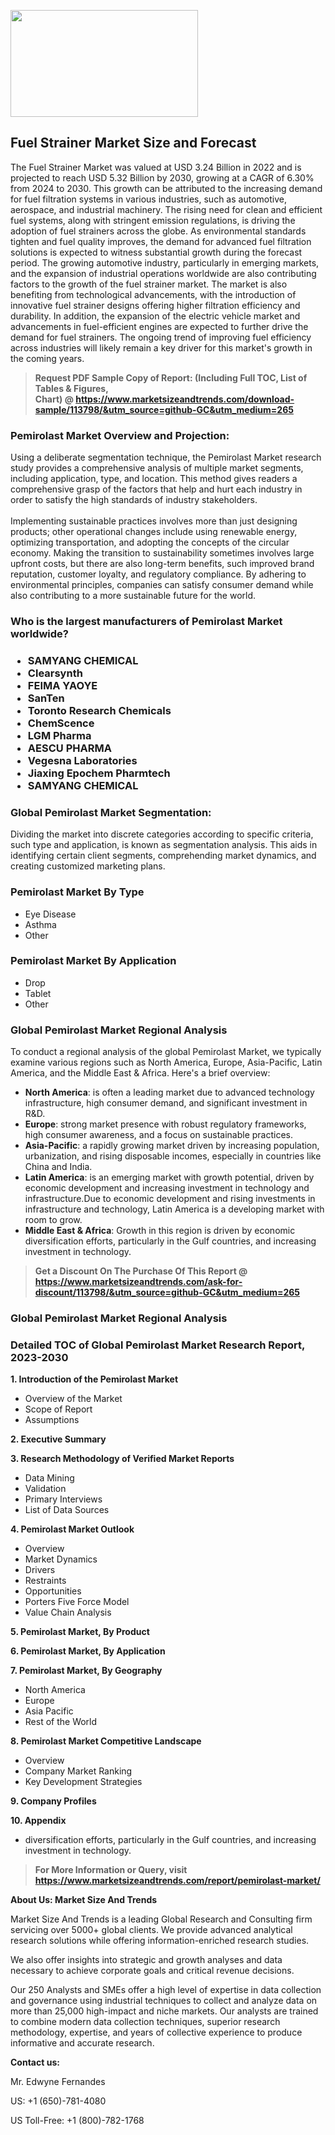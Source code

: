 <p><img class="alignnone size-medium wp-image-20088" src="https://ffe5etoiles.com/wp-content/uploads/2024/12/MST1-300x171.png" alt="" width="300" height="171" /></p><h2>Fuel Strainer Market Size and Forecast</h2><p>The Fuel Strainer Market was valued at USD 3.24 Billion in 2022 and is projected to reach USD 5.32 Billion by 2030, growing at a CAGR of 6.30% from 2024 to 2030. This growth can be attributed to the increasing demand for fuel filtration systems in various industries, such as automotive, aerospace, and industrial machinery. The rising need for clean and efficient fuel systems, along with stringent emission regulations, is driving the adoption of fuel strainers across the globe. As environmental standards tighten and fuel quality improves, the demand for advanced fuel filtration solutions is expected to witness substantial growth during the forecast period. The growing automotive industry, particularly in emerging markets, and the expansion of industrial operations worldwide are also contributing factors to the growth of the fuel strainer market. The market is also benefiting from technological advancements, with the introduction of innovative fuel strainer designs offering higher filtration efficiency and durability. In addition, the expansion of the electric vehicle market and advancements in fuel-efficient engines are expected to further drive the demand for fuel strainers. The ongoing trend of improving fuel efficiency across industries will likely remain a key driver for this market's growth in the coming years.</p></p><blockquote id="" class=""><strong>Request PDF Sample Copy of Report: (Including Full TOC, List of Tables &amp; Figures, Chart)&nbsp;@&nbsp;<strong><a href="https://www.marketsizeandtrends.com/download-sample/113798/&utm_source=github-GC&utm_medium=265" target="_blank">https://www.marketsizeandtrends.com/download-sample/113798/&utm_source=github-GC&utm_medium=265</a></strong></strong></blockquote><h3 id="" class="">Pemirolast Market&nbsp;Overview and Projection:</h3><p id="" class="">Using a deliberate segmentation technique, the Pemirolast Market research study provides a comprehensive analysis of multiple market segments, including application, type, and location. This method gives readers a comprehensive grasp of the factors that help and hurt each industry in order to satisfy the high standards of industry stakeholders. <br /> <br />Implementing sustainable practices involves more than just designing products; other operational changes include using renewable energy, optimizing transportation, and adopting the concepts of the circular economy. Making the transition to sustainability sometimes involves large upfront costs, but there are also long-term benefits, such improved brand reputation, customer loyalty, and regulatory compliance. By adhering to environmental principles, companies can satisfy consumer demand while also contributing to a more sustainable future for the world.</p><h3 id="" class="">Who is the largest manufacturers of&nbsp;Pemirolast Market worldwide?</h3><h3 class=""><p><ul><li>SAMYANG CHEMICAL </li><li> Clearsynth </li><li> FEIMA YAOYE </li><li> SanTen </li><li> Toronto Research Chemicals </li><li> ChemScence </li><li> LGM Pharma </li><li> AESCU PHARMA </li><li> Vegesna Laboratories </li><li> Jiaxing Epochem Pharmtech </li><li> SAMYANG CHEMICAL</li></ul></p></h3><h3 id="" class="">Global&nbsp;Pemirolast Market Segmentation:</h3><p id="" class="">Dividing the market into discrete categories according to specific criteria, such type and application, is known as segmentation analysis. This aids in identifying certain client segments, comprehending market dynamics, and creating customized marketing plans.</p><h3 id="" class="">Pemirolast Market&nbsp;By Type</h3><p><p><ul><li>Eye Disease</li><li> Asthma</li><li> Other</p></li></ul></p></p><h3 id="" class="">Pemirolast Market&nbsp;By Application</h3><p class=""><p><ul><li>Drop</li><li> Tablet</li><li> Other</li></ul></p></p><h3 id="" class="">Global Pemirolast Market Regional Analysis</h3><p id="" class="">To conduct a regional analysis of the global Pemirolast Market, we typically examine various regions such as North America, Europe, Asia-Pacific, Latin America, and the Middle East &amp; Africa. Here's a brief overview:</p><ul><li><strong>North America</strong>: is often a leading market due to advanced technology infrastructure, high consumer demand, and significant investment in R&amp;D.</li><li><strong>Europe</strong>: strong market presence with robust regulatory frameworks, high consumer awareness, and a focus on sustainable practices.</li><li><strong>Asia-Pacific</strong>: a rapidly growing market driven by increasing population, urbanization, and rising disposable incomes, especially in countries like China and India.</li><li><strong>Latin America</strong>: is an emerging market with growth potential, driven by economic development and increasing investment in technology and infrastructure.Due to economic development and rising investments in infrastructure and technology, Latin America is a developing market with room to grow.</li><li><strong>Middle East &amp; Africa</strong>: Growth in this region is driven by economic diversification efforts, particularly in the Gulf countries, and increasing investment in technology.</li></ul><blockquote id="" class=""><strong>Get a Discount On The Purchase Of This Report @ <strong><a href="https://www.marketsizeandtrends.com/ask-for-discount/113798/&utm_source=github-GC&utm_medium=265" target="_blank">https://www.marketsizeandtrends.com/ask-for-discount/113798/&utm_source=github-GC&utm_medium=265</a></strong></strong></blockquote><h3 id="" class="">Global Pemirolast Market Regional Analysis</h3><h3 id="" class="">Detailed TOC of Global Pemirolast Market Research Report, 2023-2030</h3><p id="" class=""><strong>1. Introduction of the Pemirolast Market</strong></p><ul><li>Overview of the Market</li><li>Scope of Report</li><li>Assumptions</li></ul><p id="" class=""><strong>2. Executive Summary</strong></p><p id="" class=""><strong>3. Research Methodology of Verified Market Reports</strong></p><ul><li>Data Mining</li><li>Validation</li><li>Primary Interviews</li><li>List of Data Sources</li></ul><p id="" class=""><strong>4. Pemirolast Market Outlook</strong></p><ul><li>Overview</li><li>Market Dynamics</li><li>Drivers</li><li>Restraints</li><li>Opportunities</li><li>Porters Five Force Model</li><li>Value Chain Analysis</li></ul><p id="" class=""><strong>5. Pemirolast Market, By Product</strong></p><p id="" class=""><strong>6. Pemirolast Market, By Application</strong></p><p id="" class=""><strong>7. Pemirolast Market, By Geography</strong></p><ul><li>North America</li><li>Europe</li><li>Asia Pacific</li><li>Rest of the World</li></ul><p id="" class=""><strong>8. Pemirolast Market Competitive Landscape</strong></p><ul><li>Overview</li><li>Company Market Ranking</li><li>Key Development Strategies</li></ul><p id="" class=""><strong>9. Company Profiles</strong></p><p id="" class=""><strong>10. Appendix</strong></p><ul><li>diversification efforts, particularly in the Gulf countries, and increasing investment in technology.</li></ul><blockquote id="" class=""><strong>For More Information or Query, visit <strong><strong><a href="https://www.marketsizeandtrends.com/report/pemirolast-market/" target="_blank">https://www.marketsizeandtrends.com/report/pemirolast-market/</a></strong></strong></strong></blockquote><p id="" class=""><strong>About Us: Market Size And Trends</strong></p><p id="" class="">Market Size And Trends is a leading Global Research and Consulting firm servicing over 5000+ global clients. We provide advanced analytical research solutions while offering information-enriched research studies.</p><p id="" class="">We also offer insights into strategic and growth analyses and data necessary to achieve corporate goals and critical revenue decisions.</p><p id="" class="">Our 250 Analysts and SMEs offer a high level of expertise in data collection and governance using industrial techniques to collect and analyze data on more than 25,000 high-impact and niche markets. Our analysts are trained to combine modern data collection techniques, superior research methodology, expertise, and years of collective experience to produce informative and accurate research.</p><p id="" class=""><strong>Contact us:</strong></p><p id="" class="">Mr. Edwyne Fernandes</p><p id="" class="">US: +1 (650)-781-4080</p><p id="" class="">US Toll-Free: +1 (800)-782-1768</p>
